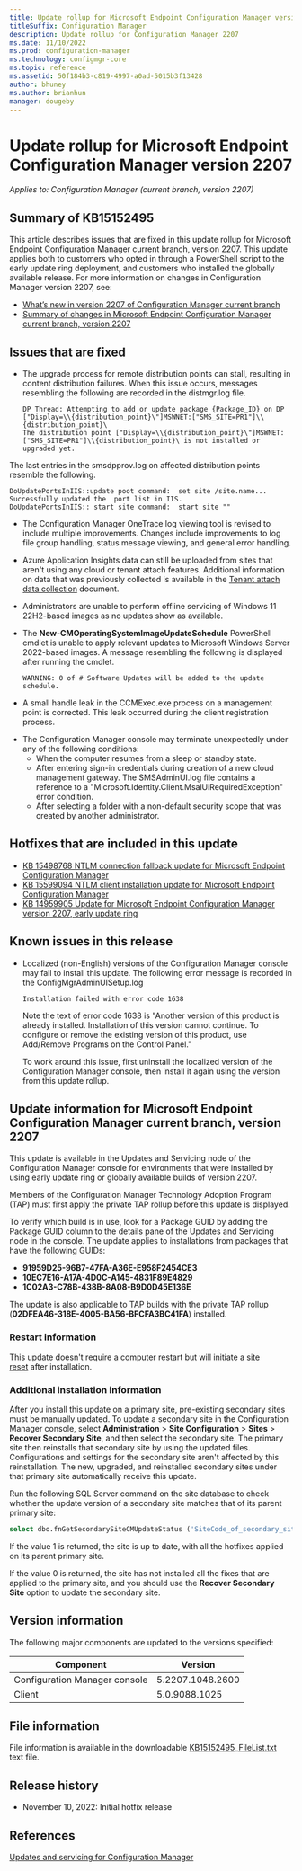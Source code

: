 ```yaml
---
title: Update rollup for Microsoft Endpoint Configuration Manager version 2207
titleSuffix: Configuration Manager
description: Update rollup for Configuration Manager 2207
ms.date: 11/10/2022
ms.prod: configuration-manager
ms.technology: configmgr-core
ms.topic: reference
ms.assetid: 50f184b3-c819-4997-a0ad-5015b3f13428
author: bhuney
ms.author: brianhun
manager: dougeby
---
```


# Update rollup for Microsoft Endpoint Configuration Manager version 2207

*Applies to: Configuration Manager (current branch, version 2207)*

## Summary of KB15152495
This article describes issues that are fixed in this update rollup for Microsoft Endpoint Configuration Manager current branch, version 2207. This update applies both to customers who opted in through a PowerShell script to the early update ring deployment, and customers who installed the globally available release.
For more information on changes in Configuration Manager version 2207, see:
- [What’s new in version 2207 of Configuration Manager current branch](../../core/plan-design/changes/whats-new-in-version-2207.md)
- [Summary of changes in Microsoft Endpoint Configuration Manager current branch, version 2207](../../hotfix/2207/14840616.md)

## Issues that are fixed
<!-- 15890023 -->
- The upgrade process for remote distribution points can stall, resulting in content distribution failures. When this issue occurs, messages resembling the following are recorded in the distmgr.log file. 
   ```text
   DP Thread: Attempting to add or update package {Package_ID} on DP ["Display=\\{distribution_point}\"]MSWNET:["SMS_SITE=PR1"]\\{distribution_point}\
   The distribution point ["Display=\\{distribution_point}\"]MSWNET:["SMS_SITE=PR1"]\\{distribution_point}\ is not installed or upgraded yet.
   ```
The last entries in the smsdpprov.log on affected distribution points resemble the following.
   ```text
   DoUpdatePortsInIIS::update poot command:  set site /site.name...
   Successfully updated the  port list in IIS.
   DoUpdatePortsInIIS:: start site command:  start site ""
   ```

<!-- 15603716 -->
- The Configuration Manager OneTrace log viewing tool is revised to include multiple improvements. Changes include improvements to log file group handling, status message viewing, and general error handling.

<!-- 15817377 -->
- Azure Application Insights data can still be uploaded from sites that aren't using any cloud or tenant attach features. Additional information on data that was previously collected is available in the [Tenant attach data collection](../../tenant-attach/data-collection.md#azure-application-insights) document.

<!-- 16072749 -->
- Administrators are unable to perform offline servicing of Windows 11 22H2-based images as no updates show as available.

<!-- 16072869 -->
- The **New-CMOperatingSystemImageUpdateSchedule** PowerShell cmdlet is unable to apply relevant updates to Microsoft Windows Server 2022-based images. A message resembling the following is displayed after running the cmdlet.
   ```text
   WARNING: 0 of # Software Updates will be added to the update schedule.
   ```
<!-- 15603629 -->
- A small handle leak in the CCMExec.exe process on a management point is corrected. This leak occurred during the client registration process.

<!-- 15848417, 15850091, 15603707 -->
- The Configuration Manager console may terminate unexpectedly under any of the following conditions:
   - When the computer resumes from a sleep or standby state.
   - After entering sign-in credentials during creation of a new cloud management gateway. The SMSAdminUI.log file contains a reference to a "Microsoft.Identity.Client.MsalUiRequiredException" error condition.
   - After selecting a folder with a non-default security scope that was created by another administrator.



## Hotfixes that are included in this update
- [KB 15498768 NTLM connection fallback update for Microsoft Endpoint Configuration Manager](../../hotfix/2207/15498768.md)
- [KB 15599094 NTLM client installation update for Microsoft Endpoint Configuration Manager](../../hotfix/2207/15599094.md)
- [KB 14959905 Update for Microsoft Endpoint Configuration Manager version 2207, early update ring](../../hotfix/2207/14959905.md)

## Known issues in this release
- Localized (non-English) versions of the Configuration Manager console may fail to install this update. The following error message is recorded in the ConfigMgrAdminUISetup.log
   ```text
   Installation failed with error code 1638
   ```
   Note the text of error code 1638 is "Another version of this product is already installed. Installation of this version cannot continue. To configure or remove the existing version of this product, use Add/Remove Programs on the Control Panel."

   To work around this issue, first uninstall the localized version of the Configuration Manager console, then install it again using the version from this update rollup.

## Update information for Microsoft Endpoint Configuration Manager current branch, version 2207

This update is available in the Updates and Servicing node of the Configuration Manager console for environments that were installed by using early update ring or globally available builds of version 2207.

Members of the Configuration Manager Technology Adoption Program (TAP) must first apply the private TAP rollup before this update is displayed.

To verify which build is in use, look for a Package GUID by adding the Package GUID column to the details pane of the Updates and Servicing node in the console. The update applies to installations from packages that have the following GUIDs:

- **91959D25-96B7-47FA-A36E-E958F2454CE3**
- **10EC7E16-A17A-4D0C-A145-4831F89E4829**
- **1C02A3-C78B-438B-8A08-B9D0D45E136E**

The update is also applicable to TAP builds with the private TAP rollup (**02DFEA46-318E-4005-BA56-BFCFA3BC41FA**) installed.

### Restart information

This update doesn't require a computer restart but will initiate a [site reset](../../core/servers/manage/modify-your-infrastructure.md#bkmk_reset) after installation.

### Additional installation information

After you install this update on a primary site, pre-existing secondary sites must be manually updated. To update a secondary site in the Configuration Manager console, select **Administration** > **Site Configuration** > **Sites** >  **Recover Secondary Site**, and then select the secondary site. The primary site then reinstalls that secondary site by using the updated files. Configurations and settings for the secondary site aren't affected by this reinstallation. The new, upgraded, and reinstalled secondary sites under that primary site automatically receive this update.

Run the following SQL Server command on the site database to check whether the update version of a secondary site matches that of its parent primary site:
   ```sql
   select dbo.fnGetSecondarySiteCMUpdateStatus ('SiteCode_of_secondary_site')
   ```
If the value 1 is returned, the site is up to date, with all the hotfixes applied on its parent primary site.

If the value 0 is returned, the site has not installed all the fixes that are applied to the primary site, and you should use the **Recover Secondary Site** option to update the secondary site.

## Version information
The following major components are updated to the versions specified:

| Component | Version |
|---|---|
| Configuration Manager console | 5.2207.1048.2600 |
| Client | 5.0.9088.1025 |

## File information
File information is available in the downloadable [KB15152495_FileList.txt](https://aka.ms/KB15152495_FileList) text file.

## Release history
- November 10, 2022: Initial hotfix release

## References
[Updates and servicing for Configuration Manager](../../core/servers/manage/updates.md)